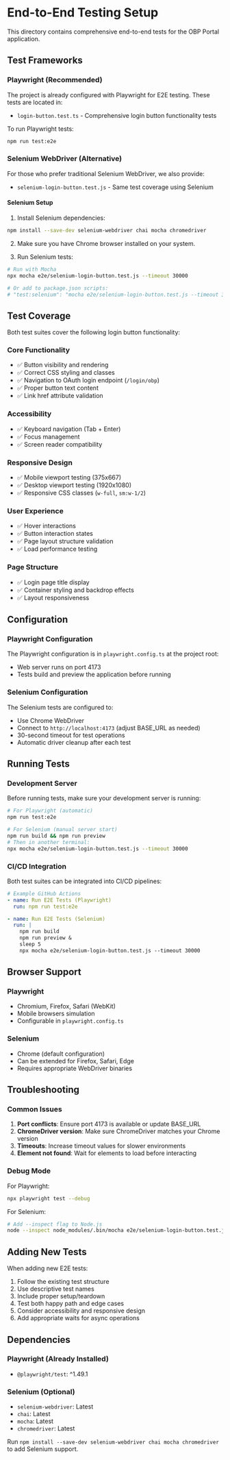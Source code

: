 # End-to-End Testing Setup

This directory contains comprehensive end-to-end tests for the OBP Portal application.

## Test Frameworks

### Playwright (Recommended)
The project is already configured with Playwright for E2E testing. These tests are located in:
- `login-button.test.ts` - Comprehensive login button functionality tests

To run Playwright tests:
```bash
npm run test:e2e
```

### Selenium WebDriver (Alternative)
For those who prefer traditional Selenium WebDriver, we also provide:
- `selenium-login-button.test.js` - Same test coverage using Selenium

#### Selenium Setup

1. Install Selenium dependencies:
```bash
npm install --save-dev selenium-webdriver chai mocha chromedriver
```

2. Make sure you have Chrome browser installed on your system.

3. Run Selenium tests:
```bash
# Run with Mocha
npx mocha e2e/selenium-login-button.test.js --timeout 30000

# Or add to package.json scripts:
# "test:selenium": "mocha e2e/selenium-login-button.test.js --timeout 30000"
```

## Test Coverage

Both test suites cover the following login button functionality:

### Core Functionality
- ✅ Button visibility and rendering
- ✅ Correct CSS styling and classes
- ✅ Navigation to OAuth login endpoint (`/login/obp`)
- ✅ Proper button text content
- ✅ Link href attribute validation

### Accessibility
- ✅ Keyboard navigation (Tab + Enter)
- ✅ Focus management
- ✅ Screen reader compatibility

### Responsive Design
- ✅ Mobile viewport testing (375x667)
- ✅ Desktop viewport testing (1920x1080)
- ✅ Responsive CSS classes (`w-full`, `sm:w-1/2`)

### User Experience
- ✅ Hover interactions
- ✅ Button interaction states
- ✅ Page layout structure validation
- ✅ Load performance testing

### Page Structure
- ✅ Login page title display
- ✅ Container styling and backdrop effects
- ✅ Layout responsiveness

## Configuration

### Playwright Configuration
The Playwright configuration is in `playwright.config.ts` at the project root:
- Web server runs on port 4173
- Tests build and preview the application before running

### Selenium Configuration
The Selenium tests are configured to:
- Use Chrome WebDriver
- Connect to `http://localhost:4173` (adjust BASE_URL as needed)
- 30-second timeout for test operations
- Automatic driver cleanup after each test

## Running Tests

### Development Server
Before running tests, make sure your development server is running:

```bash
# For Playwright (automatic)
npm run test:e2e

# For Selenium (manual server start)
npm run build && npm run preview
# Then in another terminal:
npx mocha e2e/selenium-login-button.test.js --timeout 30000
```

### CI/CD Integration
Both test suites can be integrated into CI/CD pipelines:

```yaml
# Example GitHub Actions
- name: Run E2E Tests (Playwright)
  run: npm run test:e2e

- name: Run E2E Tests (Selenium)
  run: |
    npm run build
    npm run preview &
    sleep 5
    npx mocha e2e/selenium-login-button.test.js --timeout 30000
```

## Browser Support

### Playwright
- Chromium, Firefox, Safari (WebKit)
- Mobile browsers simulation
- Configurable in `playwright.config.ts`

### Selenium
- Chrome (default configuration)
- Can be extended for Firefox, Safari, Edge
- Requires appropriate WebDriver binaries

## Troubleshooting

### Common Issues

1. **Port conflicts**: Ensure port 4173 is available or update BASE_URL
2. **ChromeDriver version**: Make sure ChromeDriver matches your Chrome version
3. **Timeouts**: Increase timeout values for slower environments
4. **Element not found**: Wait for elements to load before interacting

### Debug Mode

For Playwright:
```bash
npx playwright test --debug
```

For Selenium:
```bash
# Add --inspect flag to Node.js
node --inspect node_modules/.bin/mocha e2e/selenium-login-button.test.js --timeout 30000
```

## Adding New Tests

When adding new E2E tests:

1. Follow the existing test structure
2. Use descriptive test names
3. Include proper setup/teardown
4. Test both happy path and edge cases
5. Consider accessibility and responsive design
6. Add appropriate waits for async operations

## Dependencies

### Playwright (Already Installed)
- `@playwright/test`: ^1.49.1

### Selenium (Optional)
- `selenium-webdriver`: Latest
- `chai`: Latest
- `mocha`: Latest
- `chromedriver`: Latest

Run `npm install --save-dev selenium-webdriver chai mocha chromedriver` to add Selenium support.